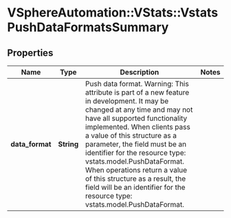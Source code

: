# VSphereAutomation::VStats::VstatsPushDataFormatsSummary

## Properties
Name | Type | Description | Notes
------------ | ------------- | ------------- | -------------
**data_format** | **String** | Push data format. Warning: This attribute is part of a new feature in development. It may be changed at any time and may not have all supported functionality implemented. When clients pass a value of this structure as a parameter, the field must be an identifier for the resource type: vstats.model.PushDataFormat. When operations return a value of this structure as a result, the field will be an identifier for the resource type: vstats.model.PushDataFormat. | 


